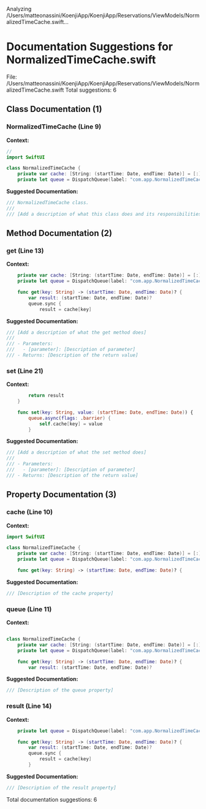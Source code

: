 Analyzing /Users/matteonassini/KoenjiApp/KoenjiApp/Reservations/ViewModels/NormalizedTimeCache.swift...
# Documentation Suggestions for NormalizedTimeCache.swift

File: /Users/matteonassini/KoenjiApp/KoenjiApp/Reservations/ViewModels/NormalizedTimeCache.swift
Total suggestions: 6

## Class Documentation (1)

### NormalizedTimeCache (Line 9)

**Context:**

```swift
//
import SwiftUI

class NormalizedTimeCache {
    private var cache: [String: (startTime: Date, endTime: Date)] = [:]
    private let queue = DispatchQueue(label: "com.app.NormalizedTimeCache", attributes: .concurrent)

```

**Suggested Documentation:**

```swift
/// NormalizedTimeCache class.
///
/// [Add a description of what this class does and its responsibilities]
```

## Method Documentation (2)

### get (Line 13)

**Context:**

```swift
    private var cache: [String: (startTime: Date, endTime: Date)] = [:]
    private let queue = DispatchQueue(label: "com.app.NormalizedTimeCache", attributes: .concurrent)

    func get(key: String) -> (startTime: Date, endTime: Date)? {
        var result: (startTime: Date, endTime: Date)?
        queue.sync {
            result = cache[key]
```

**Suggested Documentation:**

```swift
/// [Add a description of what the get method does]
///
/// - Parameters:
///   - [parameter]: [Description of parameter]
/// - Returns: [Description of the return value]
```

### set (Line 21)

**Context:**

```swift
        return result
    }

    func set(key: String, value: (startTime: Date, endTime: Date)) {
        queue.async(flags: .barrier) {
            self.cache[key] = value
        }
```

**Suggested Documentation:**

```swift
/// [Add a description of what the set method does]
///
/// - Parameters:
///   - [parameter]: [Description of parameter]
/// - Returns: [Description of the return value]
```

## Property Documentation (3)

### cache (Line 10)

**Context:**

```swift
import SwiftUI

class NormalizedTimeCache {
    private var cache: [String: (startTime: Date, endTime: Date)] = [:]
    private let queue = DispatchQueue(label: "com.app.NormalizedTimeCache", attributes: .concurrent)

    func get(key: String) -> (startTime: Date, endTime: Date)? {
```

**Suggested Documentation:**

```swift
/// [Description of the cache property]
```

### queue (Line 11)

**Context:**

```swift

class NormalizedTimeCache {
    private var cache: [String: (startTime: Date, endTime: Date)] = [:]
    private let queue = DispatchQueue(label: "com.app.NormalizedTimeCache", attributes: .concurrent)

    func get(key: String) -> (startTime: Date, endTime: Date)? {
        var result: (startTime: Date, endTime: Date)?
```

**Suggested Documentation:**

```swift
/// [Description of the queue property]
```

### result (Line 14)

**Context:**

```swift
    private let queue = DispatchQueue(label: "com.app.NormalizedTimeCache", attributes: .concurrent)

    func get(key: String) -> (startTime: Date, endTime: Date)? {
        var result: (startTime: Date, endTime: Date)?
        queue.sync {
            result = cache[key]
        }
```

**Suggested Documentation:**

```swift
/// [Description of the result property]
```


Total documentation suggestions: 6

